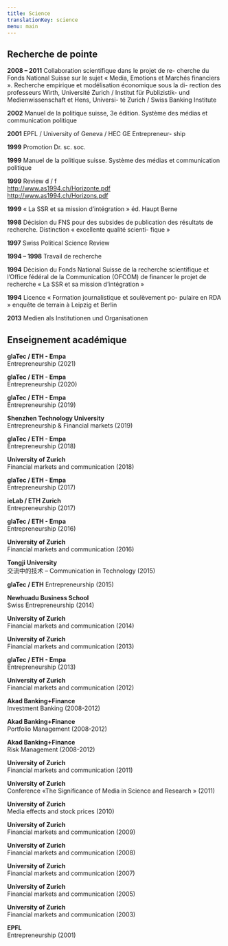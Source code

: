 ```yaml
---
title: Science
translationKey: science
menu: main
---
```


## Recherche de pointe

**2008 – 2011** Collaboration scientifique dans le projet de re-
cherche du Fonds National Suisse sur le sujet « Media,
Emotions et Marchés financiers ».
Recherche empirique et modélisation économique sous la di-
rection des professeurs Wirth, Université Zurich / Institut für
Publizistik- und Medienwissenschaft et Hens, Universi-
té Zurich / Swiss Banking Institute

**2002** Manuel de la politique suisse,
3e édition. Système des médias et communication politique

**2001** EPFL / University of Geneva / HEC GE Entrepreneur-
ship

**1999** Promotion Dr. sc. soc.

**1999** Manuel de la politique suisse.
Système des médias et communication politique

**1999** Review d / f  
http://www.as1994.ch/Horizonte.pdf  
http://www.as1994.ch/Horizons.pdf

**1999** « La SSR et sa mission d’intégration » éd. Haupt Berne

**1998** Décision du FNS pour des subsides de publication des
résultats de recherche. Distinction « excellente qualité scienti-
fique »

**1997** Swiss Political Science Review

**1994 – 1998** Travail de recherche

**1994** Décision du Fonds National Suisse de la recherche
scientifique et l’Office fédéral de la Communication (OFCOM)
de financer le projet de recherche « La SSR et sa mission
d’intégration »

**1994** Licence « Formation journalistique et soulèvement po-
pulaire en RDA » enquête de terrain à Leipzig et Berlin

**2013** Medien als Institutionen und Organisationen

## Enseignement académique

**glaTec / ETH - Empa**  
Entrepreneurship (2021)

**glaTec / ETH - Empa**  
Entrepreneurship (2020)

**glaTec / ETH - Empa**  
Entrepreneurship (2019)

**Shenzhen Technology University**  
Entrepreneurship & Financial markets (2019)

**glaTec / ETH - Empa**  
Entrepreneurship (2018)

**University of Zurich**  
Financial markets and communication (2018)

**glaTec / ETH - Empa**  
Entrepreneurship (2017)

**ieLab / ETH Zurich**  
Entrepreneurship (2017)

**glaTec / ETH - Empa**  
Entrepreneurship (2016)

**University of Zurich**  
Financial markets and communication (2016)

**Tongji University**  
交流中的技术 – Communication in Technology (2015)

**glaTec / ETH**
Entrepreneurship (2015)

**Newhuadu Business School**  
Swiss Entrepreneurship (2014)

**University of Zurich**  
Financial markets and communication (2014)

**University of Zurich**  
Financial markets and communication (2013)

**glaTec / ETH - Empa**  
Entrepreneurship (2013)

**University of Zurich**  
Financial markets and communication (2012)

**Akad Banking+Finance**  
Investment Banking (2008-2012)

**Akad Banking+Finance**  
Portfolio Management (2008-2012)

**Akad Banking+Finance**  
Risk Management (2008-2012)

**University of Zurich**  
Financial markets and communication (2011)

**University of Zurich**  
Conference «The Significance of Media in Science and Research » (2011)

**University of Zurich**  
Media effects and stock prices (2010)

**University of Zurich**  
Financial markets and communication (2009)

**University of Zurich**  
Financial markets and communication (2008)

**University of Zurich**  
Financial markets and communication (2007)

**University of Zurich**  
Financial markets and communication (2005)

**University of Zurich**  
Financial markets and communication (2003)

**EPFL**  
Entrepreneurship (2001)